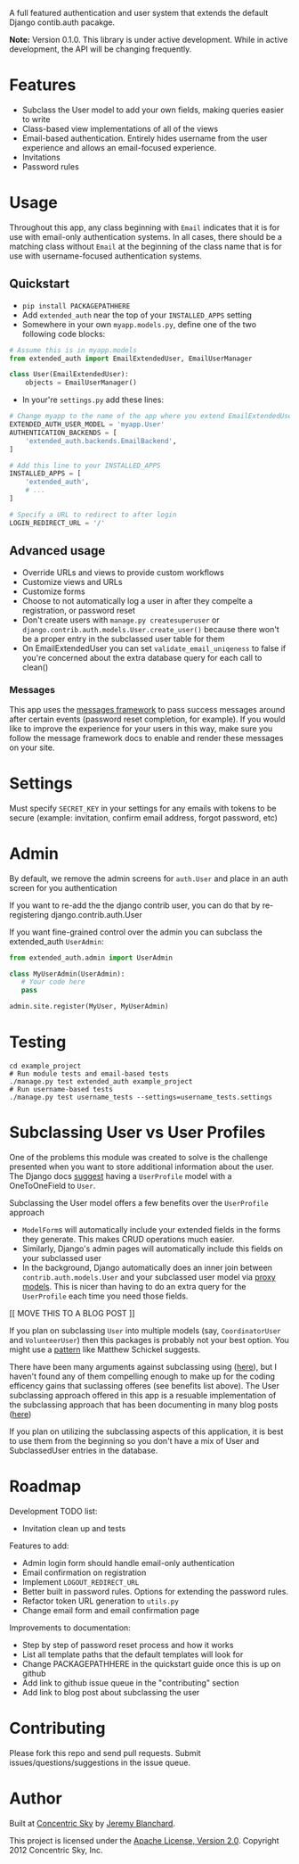 A full featured authentication and user system that extends the default Django contib.auth pacakge.

**Note:** Version 0.1.0. This library is under active development. While in active development, the API will be changing frequently.


# Features

  * Subclass the User model to add your own fields, making queries easier to write
  * Class-based view implementations of all of the views
  * Email-based authentication. Entirely hides username from the user experience and allows an email-focused experience.
  * Invitations
  * Password rules


# Usage
Throughout this app, any class beginning with `Email` indicates that it is for use with email-only authentication systems.
In all cases, there should be a matching class without `Email` at the beginning of the class name that is for use with username-focused authentication systems.


## Quickstart

  * `pip install PACKAGEPATHHERE`
  * Add `extended_auth` near the top of your `INSTALLED_APPS` setting
  * Somewhere in your own `myapp.models.py`, define one of the two following code blocks:

```python
# Assume this is in myapp.models
from extended_auth import EmailExtendedUser, EmailUserManager

class User(EmailExtendedUser):
    objects = EmailUserManager()
```

  * In your're `settings.py` add these lines:

```python
# Change myapp to the name of the app where you extend EmailExtendedUser
EXTENDED_AUTH_USER_MODEL = 'myapp.User'
AUTHENTICATION_BACKENDS = [
    'extended_auth.backends.EmailBackend',
]

# Add this line to your INSTALLED_APPS
INSTALLED_APPS = [
    'extended_auth',
    # ...
]

# Specify a URL to redirect to after login
LOGIN_REDIRECT_URL = '/'
```


## Advanced usage

  * Override URLs and views to provide custom workflows
  * Customize views and URLs
  * Customize forms
  * Choose to not automatically log a user in after they compelte a registration, or password reset
  * Don't create users with `manage.py createsuperuser` or `django.contrib.auth.models.User.create_user()` because there won't be a proper entry in the subclassed user table for them
  * On EmailExtendedUser you can set `validate_email_uniqeness` to false if you're concerned about the extra database query for each call to clean()

### Messages
This app uses the [messages framework](https://docs.djangoproject.com/en/dev/ref/contrib/messages/) to pass success messages
around after certain events (password reset completion, for example). If you would like to improve the experience for
your users in this way, make sure you follow the message framework docs to enable and render these messages on your site.


# Settings
Must specify `SECRET_KEY` in your settings for any emails with tokens to be secure (example: invitation, confirm email address, forgot password, etc)


# Admin
By default, we remove the admin screens for `auth.User` and place in an auth screen for you authentication

If you want to re-add the the django contrib user, you can do that by re-registering django.contrib.auth.User

If you want fine-grained control over the admin you can subclass the extended_auth `UserAdmin`:

```python
from extended_auth.admin import UserAdmin

class MyUserAdmin(UserAdmin):
   # Your code here
   pass

admin.site.register(MyUser, MyUserAdmin)
```


# Testing

    cd example_project
    # Run module tests and email-based tests
    ./manage.py test extended_auth example_project
    # Run username-based tests
    ./manage.py test username_tests --settings=username_tests.settings


# Subclassing User vs User Profiles
One of the problems this module was created to solve is the challenge presented when you want to store additional information
about the user. The Django docs [suggest](https://docs.djangoproject.com/en/dev/topics/auth/#storing-additional-information-about-users)
having a `UserProfile` model with a OneToOneField to `User`.

Subclassing the User model offers a few benefits over the `UserProfile` approach

  * `ModelForm`s will automatically include your extended fields in the forms they generate. This makes CRUD operations much easier.
  * Similarly, Django's admin pages will automatically include this fields on your subclassed user
  * In the background, Django automatically does an inner join between `contrib.auth.models.User` and your subclassed user model via
[proxy models](https://docs.djangoproject.com/en/dev/topics/db/models/#proxy-models). This is nicer than having to do an extra query for the `UserProfile` each time you need those fields.

[[ MOVE THIS TO A BLOG POST ]]

If you plan on subclassing `User` into multiple models (say, `CoordinatorUser` and `VolunteerUser`) then this packages is probably not
your best option. You might use a [pattern](http://schinckel.net/2011/10/09/why-customuser-subclasses-are-not-such-a-good-idea/) like Matthew Schickel suggests.

There have been many arguments against subclassing using ([here](http://www.b-list.org/weblog/2007/feb/20/about-model-subclassing/)), but I haven't found
any of them compelling enough to make up for the coding efficency gains that suclassing offeres (see benefits list above). The User subclassing approach offered
in this app is a resuable implementation of the subclassing approach that has been documenting in many blog posts ([here](http://scottbarnham.com/blog/2008/08/21/extending-the-django-user-model-with-inheritance/))

If you plan on utilizing the subclassing aspects of this application, it is best to use them from the beginning so you don't have a mix of User and SubclassedUser entries in the database.


# Roadmap

Development TODO list:

  * Invitation clean up and tests

Features to add:

  * Admin login form should handle email-only authentication
  * Email confirmation on registration
  * Implement `LOGOUT_REDIRECT_URL`
  * Better built in password rules. Options for extending the password rules.
  * Refactor token URL generation to `utils.py`
  * Change email form and email confirmation page

Improvements to documentation:

  * Step by step of password reset process and how it works
  * List all template paths that the default templates will look for
  * Change PACKAGEPATHHERE in the quickstart guide once this is up on github
  * Add link to github issue queue in the "contributing" section
  * Add link to blog post about subclassing the user


# Contributing
Please fork this repo and send pull requests. Submit issues/questions/suggestions in the issue queue.


# Author
Built at [Concentric Sky](http://www.concentricsky.com/) by [Jeremy Blanchard](http://github.com/auzigog/).

This project is licensed under the [Apache License, Version 2.0](http://www.apache.org/licenses/LICENSE-2.0). Copyright 2012 Concentric Sky, Inc.



